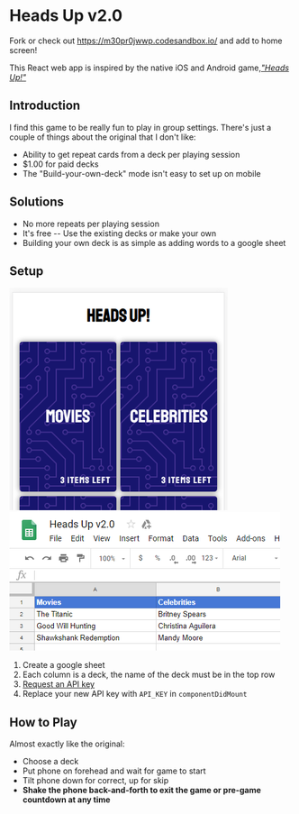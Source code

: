# Heads Up v2.0

Fork or check out https://m30pr0jwwp.codesandbox.io/ and add to home screen!

This React web app is inspired by the native iOS and Android game,[_"Heads Up!"_][1]

## Introduction

I find this game to be really fun to play in group settings. There's just a couple of things about the original that I don't like:

* Ability to get repeat cards from a deck per playing session
* $1.00 for paid decks
* The "Build-your-own-deck" mode isn't easy to set up on mobile

## Solutions

* No more repeats per playing session
* It's free -- Use the existing decks or make your own
* Building your own deck is as simple as adding words to a google sheet

## Setup
![Screenshot of game](game_screenshot.PNG) ![Sheet example](sheet_example.PNG)
1. Create a google sheet
2. Each column is a deck, the name of the deck must be in the top row
3. [Request an API key][2]
4. Replace your new API key with `API_KEY` in `componentDidMount`

## How to Play

Almost exactly like the original:

* Choose a deck
* Put phone on forehead and wait for game to start
* Tilt phone down for correct, up for skip
* __Shake the phone back-and-forth to exit the game or pre-game countdown at any time__

[1]: https://www.warnerbros.com/videogame/heads
[2]: https://developers.google.com/sheets/api/guides/authorizing#APIKey
